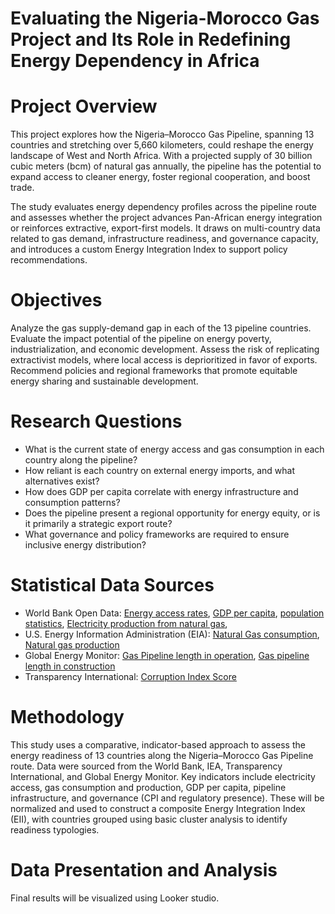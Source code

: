 # Evaluating the Nigeria-Morocco Gas Project and Its Role in Redefining Energy Dependency in Africa


# Project Overview

This project explores how the Nigeria–Morocco Gas Pipeline, spanning 13 countries and stretching over 5,660 kilometers, could reshape the energy landscape of West and North Africa. With a projected supply of 30 billion cubic meters (bcm) of natural gas annually, the pipeline has the potential to expand access to cleaner energy, foster regional cooperation, and boost trade.

The study evaluates energy dependency profiles across the pipeline route and assesses whether the project advances Pan-African energy integration or reinforces extractive, export-first models. It draws on multi-country data related to gas demand, infrastructure readiness, and governance capacity, and introduces a custom Energy Integration Index to support policy recommendations.

# Objectives

Analyze the gas supply-demand gap in each of the 13 pipeline countries.
Evaluate the impact potential of the pipeline on energy poverty, industrialization, and economic development.
Assess the risk of replicating extractivist models, where local access is deprioritized in favor of exports.
Recommend policies and regional frameworks that promote equitable energy sharing and sustainable development.

# Research Questions

- What is the current state of energy access and gas consumption in each country along the pipeline?
- How reliant is each country on external energy imports, and what alternatives exist?
- How does GDP per capita correlate with energy infrastructure and consumption patterns?
- Does the pipeline present a regional opportunity for energy equity, or is it primarily a strategic export route?
- What governance and policy frameworks are required to ensure inclusive energy distribution?
  
# Statistical Data Sources
- World Bank Open Data: [Energy access rates](https://data.worldbank.org/indicator/EG.ELC.ACCS.ZS), [GDP per capita](https://data.worldbank.org/indicator/NY.GDP.PCAP.CD), [population statistics](https://data.worldbank.org/indicator/SP.POP.TOTL), [Electricity production from natural gas](https://data.worldbank.org/indicator/EG.ELC.NGAS.ZS?view=chart), 
- U.S. Energy Information Administration (EIA): [Natural Gas consumption](https://www.eia.gov/international/data/world/natural-gas/dry-natural-gas-consumption?pd=3002&p=0000000g&u=0&f=A&v=mapbubble&a=-&i=none&vo=value&t=C&g=00000000000000000000000000000000000000000000000001&l=249-ruvvvvvfvtvnvv1vrvvvvfvvvvvvfvvvou20evvvvvvvvvvnvvvs0008&s=315532800000&e=1672531200000), [Natural gas production](https://www.eia.gov/international/data/world/natural-gas/dry-natural-gas-production?pd=3002&p=00g&u=0&f=A&v=mapbubble&a=-&i=none&vo=value&t=C&g=00000000000000000000000000000000000000000000000001&l=249-ruvvvvvfvtvnvv1vrvvvvfvvvvvvfvvvou20evvvvvvvvvvnvvvs0008&s=315532800000&e=1672531200000)
- Global Energy Monitor: [Gas Pipeline length in operation](https://globalenergymonitor.org/projects/global-gas-infrastructure-tracker/), [Gas pipeline length in construction](https://globalenergymonitor.org/projects/global-gas-infrastructure-tracker/) 
- Transparency International: [Corruption Index Score](https://www.transparency.org/en/cpi/2023)


# Methodology
This study uses a comparative, indicator-based approach to assess the energy readiness of 13 countries along the Nigeria–Morocco Gas Pipeline route. Data were sourced from the World Bank, IEA, Transparency International, and Global Energy Monitor. Key indicators include electricity access, gas consumption and production, GDP per capita, pipeline infrastructure, and governance (CPI and regulatory presence). These will be normalized and used to construct a composite Energy Integration Index (EII), with countries grouped using basic cluster analysis to identify readiness typologies.

# Data Presentation and Analysis
Final results will be visualized using Looker studio. 

